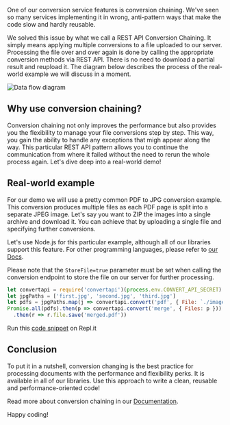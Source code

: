 One of our conversion service features is conversion chaining. 
We've seen so many services implementing it in wrong, anti-pattern ways that make the code slow and hardly reusable.

We solved this issue by what we call a REST API Conversion Chaining. 
It simply means applying multiple conversions to a file uploaded to our server. Processing the file over and over again is done by calling the appropriate conversion methods via REST API. 
There is no need to download a partial result and reupload it. The diagram below describes the process of the real-world example we will discuss in a moment.

![Data flow diagram](https://user-images.githubusercontent.com/62603039/82210296-74bc0c80-9917-11ea-9164-eb951413eea0.png)

## Why use conversion chaining?

Conversion chaining not only improves the performance but also provides you the flexibility to manage your file conversions step by step. This way, you gain the ability to handle any exceptions that migh appear along the way. 
This particular REST API pattern allows you to continue the communication from where it failed without the need to rerun the whole process again. Let's dive deep into a real-world demo!

## Real-world example

For our demo we will use a pretty common PDF to JPG conversion example. This conversion produces multiple files as 
each PDF page is split into a separate JPEG image. Let's say you want to ZIP the images into a single archive and download it. 
You can achieve that by uploading a single file and specifying further conversions.

Let's use Node.js for this particular example, although all of our libraries support this feature. 
For other programming languages, please refer to [our Docs](https://www.convertapi.com/doc/chaining).

Please note that the ```StoreFile=true``` parameter must be set when calling the conversion endpoint to store the file on our server for further processing.

```javascript
let convertapi = require('convertapi')(process.env.CONVERT_API_SECRET)
let jpgPaths = ['first.jpg', 'second.jpg', 'third.jpg']
let pdfs = jpgPaths.map(j => convertapi.convert('pdf', { File: `./images/${j}` }))
Promise.all(pdfs).then(p => convertapi.convert('merge', { Files: p }))
  .then(r => r.file.save('merged.pdf'))
```

Run this [code snippet](https://repl.it/@ConvertAPI/JPG-greater-PDF-greater-MERGE) on Repl.it

## Conclusion

To put it in a nutshell, conversion changing is the best practice for processing documents with the performance and flexibility perks. 
It is available in all of our libraries. Use this approach to write a clean, reusable and performance-oriented code! 

Read more about conversion chaining in our [Documentation](https://www.convertapi.com/doc/chaining). 

Happy coding!
